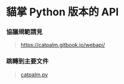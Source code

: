 # 貓掌 Python 版本的 API
### 協議規範請見
> https://catpalm.gitbook.io/webapi/

### 跳轉到主要文件
> [catpalm.py](catpalm.py)